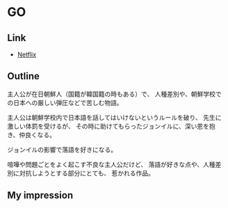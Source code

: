 # GO

## Link
* [Netflix](https://www.netflix.com/jp-en/title/80117150)

## Outline
主人公が在日朝鮮人（国籍が韓国籍の時もある）で、
人種差別や、朝鮮学校での日本への厳しい弾圧などで苦しむ物語。

主人公は朝鮮学校内で日本語を話してはいけないというルールを破り、
先生に激しい体罰を受けるが、
その時に助けてもらったジョンイルに、深い恩を抱き、仲良くなる。

ジョンイルの影響で落語を好きになる。

喧嘩や問題ごとをよく起こす不良な主人公だけど、
落語が好きな点や、人種差別に対抗しようとする部分にとても、
惹かれる作品。

## My impression
